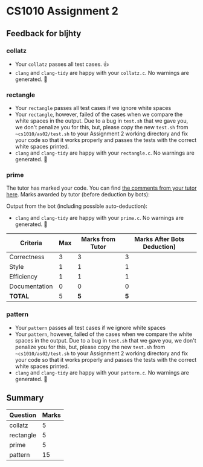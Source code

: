 # CS1010 Assignment 2
## Feedback for bljhty


### collatz

- Your `collatz` passes all test cases. :thumbsup:
- `clang` and `clang-tidy` are happy with your `collatz.c`. No warnings are generated. :confetti_ball:

### rectangle

- Your `rectangle` passes all test cases if we ignore white spaces
- Your `rectangle`, however, failed of the cases when we compare the white spaces in the output. Due to a bug in `test.sh` that we gave you, we don't penalize you for this, but, please copy the new `test.sh` from `~cs1010/as02/test.sh` to your Assignment 2 working directory and fix your code so that it works properly and passes the tests with the correct white spaces printed.
- `clang` and `clang-tidy` are happy with your `rectangle.c`. No warnings are generated. :confetti_ball:

### prime

The tutor has marked your code.  You can find [the comments from your tutor here](https://www.github.com/nus-cs1010-2122-s1/as02-bljhty/commit/4329bbda4cce574b7570291ab997e9cb96259830).	Marks awarded by tutor (before deduction by bots):

Output from the bot (including possible auto-deduction):
- `clang` and `clang-tidy` are happy with your `prime.c`. No warnings are generated. :confetti_ball:

| Criteria | Max | Marks from Tutor | Marks After Bots Deduction) |
| ----------|-----|-----------|---|
| Correctness | 3 | 3 | 3 |
| Style | 1 | 1 | 1 |
| Efficiency | 1 | 1 | 1 |
| Documentation | 0 | 0 | 0 |
| **TOTAL** | 5 | **5** | **5**|

### pattern

- Your `pattern` passes all test cases if we ignore white spaces
- Your `pattern`, however, failed of the cases when we compare the white spaces in the output. Due to a bug in `test.sh` that we gave you, we don't penalize you for this, but, please copy the new `test.sh` from `~cs1010/as02/test.sh` to your Assignment 2 working directory and fix your code so that it works properly and passes the tests with the correct white spaces printed.
- `clang` and `clang-tidy` are happy with your `pattern.c`. No warnings are generated. :confetti_ball:
## Summary

| Question | Marks |
|----------|-------|
| collatz | 5 |
| rectangle | 5 |
| prime | 5 |
| pattern | 15 |
